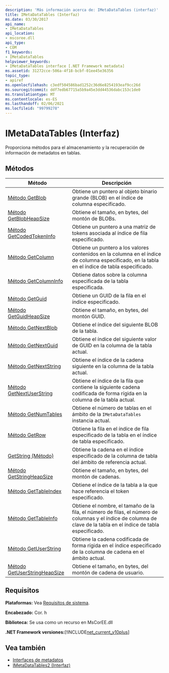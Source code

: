 ```yaml
---
description: 'Más información acerca de: IMetaDataTables (interfaz)'
title: IMetaDataTables (Interfaz)
ms.date: 03/30/2017
api_name:
- IMetaDataTables
api_location:
- mscoree.dll
api_type:
- COM
f1_keywords:
- IMetaDataTables
helpviewer_keywords:
- IMetaDataTables interface [.NET Framework metadata]
ms.assetid: 31272cce-506a-4f18-bcbf-01ee45e36356
topic_type:
- apiref
ms.openlocfilehash: c3edf504586bad1252c36d6e8254193eaf9cc26d
ms.sourcegitcommit: ddf7edb67715a5b9a45e3dd44536dabc153c1de0
ms.translationtype: MT
ms.contentlocale: es-ES
ms.lasthandoff: 02/06/2021
ms.locfileid: "99799278"
---
```

# <a name="imetadatatables-interface"></a>IMetaDataTables (Interfaz)

Proporciona métodos para el almacenamiento y la recuperación de información de metadatos en tablas.  
  
## <a name="methods"></a>Métodos  
  
|Método|Descripción|  
|------------|-----------------|  
|[Método GetBlob](imetadatatables-getblob-method.md)|Obtiene un puntero al objeto binario grande (BLOB) en el índice de columna especificado.|  
|[Método GetBlobHeapSize](imetadatatables-getblobheapsize-method.md)|Obtiene el tamaño, en bytes, del montón de BLOBs.|  
|[Método GetCodedTokenInfo](imetadatatables-getcodedtokeninfo-method.md)|Obtiene un puntero a una matriz de tokens asociada al índice de fila especificado.|  
|[Método GetColumn](imetadatatables-getcolumn-method.md)|Obtiene un puntero a los valores contenidos en la columna en el índice de columna especificado, en la tabla en el índice de tabla especificado.|  
|[Método GetColumnInfo](imetadatatables-getcolumninfo-method.md)|Obtiene datos sobre la columna especificada de la tabla especificada.|  
|[Método GetGuid](imetadatatables-getguid-method.md)|Obtiene un GUID de la fila en el índice especificado.|  
|[Método GetGuidHeapSize](imetadatatables-getguidheapsize-method.md)|Obtiene el tamaño, en bytes, del montón GUID.|  
|[Método GetNextBlob](imetadatatables-getnextblob-method.md)|Obtiene el índice del siguiente BLOB de la tabla.|  
|[Método GetNextGuid](imetadatatables-getnextguid-method.md)|Obtiene el índice del siguiente valor de GUID en la columna de la tabla actual.|  
|[Método GetNextString](imetadatatables-getnextstring-method.md)|Obtiene el índice de la cadena siguiente en la columna de la tabla actual.|  
|[Método GetNextUserString](imetadatatables-getnextuserstring-method.md)|Obtiene el índice de la fila que contiene la siguiente cadena codificada de forma rígida en la columna de la tabla actual.|  
|[Método GetNumTables](imetadatatables-getnumtables-method.md)|Obtiene el número de tablas en el ámbito de la `IMetaDataTables` instancia actual.|  
|[Método GetRow](imetadatatables-getrow-method.md)|Obtiene la fila en el índice de fila especificado de la tabla en el índice de tabla especificado.|  
|[GetString (Método)](imetadatatables-getstring-method.md)|Obtiene la cadena en el índice especificado de la columna de tabla del ámbito de referencia actual.|  
|[Método GetStringHeapSize](imetadatatables-getstringheapsize-method.md)|Obtiene el tamaño, en bytes, del montón de cadenas.|  
|[Método GetTableIndex](imetadatatables-gettableindex-method.md)|Obtiene el índice de la tabla a la que hace referencia el token especificado.|  
|[Método GetTableInfo](imetadatatables-gettableinfo-method.md)|Obtiene el nombre, el tamaño de la fila, el número de filas, el número de columnas y el índice de columna de clave de la tabla en el índice de tabla especificado.|  
|[Método GetUserString](imetadatatables-getuserstring-method.md)|Obtiene la cadena codificada de forma rígida en el índice especificado de la columna de cadena en el ámbito actual.|  
|[Método GetUserStringHeapSize](imetadatatables-getuserstringheapsize-method.md)|Obtiene el tamaño, en bytes, del montón de cadena de usuario.|  
  
## <a name="requirements"></a>Requisitos  

 **Plataformas:** Vea [Requisitos de sistema](../../get-started/system-requirements.md).  
  
 **Encabezado:** Cor. h  
  
 **Biblioteca:** Se usa como un recurso en MsCorEE.dll  
  
 **.NET Framework versiones:**[!INCLUDE[net_current_v10plus](../../../../includes/net-current-v10plus-md.md)]  
  
## <a name="see-also"></a>Vea también

- [Interfaces de metadatos](metadata-interfaces.md)
- [IMetaDataTables2 (Interfaz)](imetadatatables2-interface.md)
